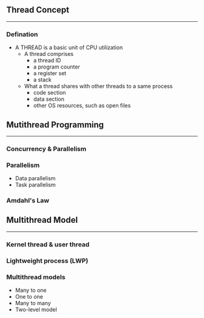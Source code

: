 ## Thread Concept
---
### Defination
- A THREAD is a basic unit of CPU utilization
	- A thread comprises
		- a thread ID
		- a program counter
		- a register set
		- a stack
	- What a thread shares with other threads to a same process
		- code section
		- data section
		- other OS resources, such as open files

## Mutithread Programming
---
### Concurrency & Parallelism

### Parallelism
- Data parallelism
- Task parallelism

### Amdahl's Law

## Multithread Model
---
### Kernel thread & user thread

### Lightweight process (LWP)

### Multithread models
- Many to one
- One to one
- Many to many
- Two-level model

